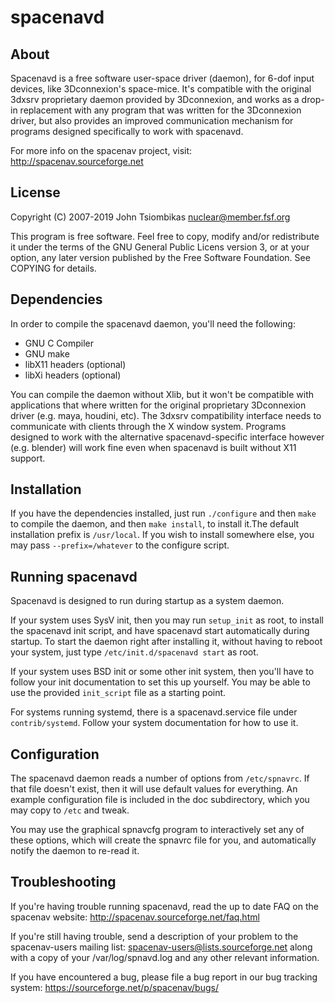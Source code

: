 spacenavd
=========

About
-----
Spacenavd is a free software user-space driver (daemon), for 6-dof input
devices, like 3Dconnexion's space-mice. It's compatible with the original 3dxsrv
proprietary daemon provided by 3Dconnexion, and works as a drop-in replacement
with any program that was written for the 3Dconnexion driver, but also provides
an improved communication mechanism for programs designed specifically to work
with spacenavd.

For more info on the spacenav project, visit: http://spacenav.sourceforge.net

License
-------
Copyright (C) 2007-2019 John Tsiombikas <nuclear@member.fsf.org>

This program is free software. Feel free to copy, modify and/or redistribute it
under the terms of the GNU General Public Licens version 3, or at your option,
any later version published by the Free Software Foundation. See COPYING for
details.

Dependencies
------------
In order to compile the spacenavd daemon, you'll need the following:
 - GNU C Compiler
 - GNU make
 - libX11 headers (optional)
 - libXi headers (optional)

You can compile the daemon without Xlib, but it won't be compatible with
applications that where written for the original proprietary 3Dconnexion driver
(e.g. maya, houdini, etc). The 3dxsrv compatibility interface needs to
communicate with clients through the X window system. Programs designed to work
with the alternative spacenavd-specific interface however (e.g. blender) will
work fine even when spacenavd is built without X11 support.

Installation
------------
If you have the dependencies installed, just run `./configure` and then `make`
to compile the daemon, and then `make install`, to install it.The default
installation prefix is `/usr/local`. If you wish to install somewhere else, you
may pass `--prefix=/whatever` to the configure script.

Running spacenavd
-----------------
Spacenavd is designed to run during startup as a system daemon.

If your system uses SysV init, then you may run `setup_init` as root, to install
the spacenavd init script, and have spacenavd start automatically during
startup. To start the daemon right after installing it, without having to reboot
your system, just type `/etc/init.d/spacenavd start` as root.

If your system uses BSD init or some other init system, then you'll have to
follow your init documentation to set this up yourself. You may be able to
use the provided `init_script` file as a starting point.

For systems running systemd, there is a spacenavd.service file under
`contrib/systemd`. Follow your system documentation for how to use it.

Configuration
-------------
The spacenavd daemon reads a number of options from `/etc/spnavrc`. If
that file doesn't exist, then it will use default values for everything. An
example configuration file is included in the doc subdirectory, which you may
copy to `/etc` and tweak.

You may use the graphical spnavcfg program to interactively set any of these
options, which will create the spnavrc file for you, and automatically notify
the daemon to re-read it.

Troubleshooting
---------------
If you're having trouble running spacenavd, read the up to date FAQ on the
spacenav website: http://spacenav.sourceforge.net/faq.html

If you're still having trouble, send a description of your problem to the
spacenav-users mailing list: spacenav-users@lists.sourceforge.net along with a
copy of your /var/log/spnavd.log and any other relevant information.

If you have encountered a bug, please file a bug report in our bug tracking
system: https://sourceforge.net/p/spacenav/bugs/
